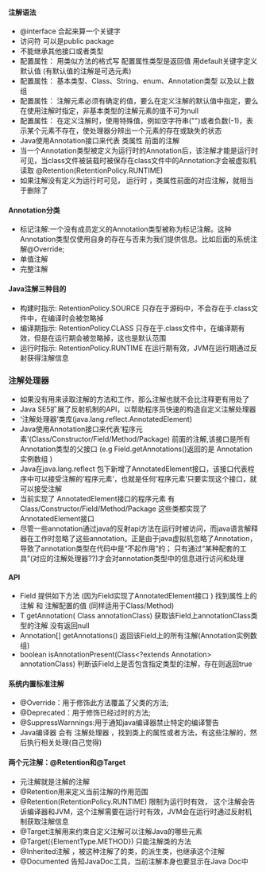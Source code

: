 #### 注解语法
* @interface 合起来算一个关键字
* 访问符 可以是public package 
* 不能继承其他接口或者类型
* 配置属性： 用类似方法的格式写  配置属性类型是返回值  用default关键字定义默认值 (有默认值的注解是可选元素)
* 配置属性： 基本类型、Class、String、enum、Annotation类型 以及以上数组
* 配置属性： 注解元素必须有确定的值，要么在定义注解的默认值中指定，要么在使用注解时指定，非基本类型的注解元素的值不可为null
* 配置属性： 在定义注解时，使用特殊值，例如空字符串("")或者负数(-1)，表示某个元素不存在，使处理器分辨出一个元素的存在或缺失的状态
* Java使用Annotation接口来代表 类属性 前面的注解
* 当一个Annotation类型被定义为运行时的Annotation后，该注解才能是运行时可见，当class文件被装载时被保存在class文件中的Annotation才会被虚拟机读取  @Retention(RetentionPolicy.RUNTIME)
* 如果注解没有定义为运行时可见， 运行时 ，类属性前面的对应注解，就相当于删除了

#### Annotation分类
* 标记注解:一个没有成员定义的Annotation类型被称为标记注解。这种Annotation类型仅使用自身的存在与否来为我们提供信息。比如后面的系统注解@Override;
* 单值注解
* 完整注解　　

#### Java注解三种目的
* 构建时指示: RetentionPolicy.SOURCE   只存在于源码中，不会存在于.class文件中，在编译时会被忽略掉
* 编译期指示: RetentionPolicy.CLASS    只存在于.class文件中，在编译期有效，但是在运行期会被忽略掉，这也是默认范围
* 运行时指示: RetentionPolicy.RUNTIME  在运行期有效，JVM在运行期通过反射获得注解信息

### 注解处理器
* 如果没有用来读取注解的方法和工作，那么注解也就不会比注释更有用处了
* Java SE5扩展了反射机制的API，以帮助程序员快速的构造自定义注解处理器
* ‘注解处理器’类库(java.lang.reflect.AnnotatedElement)
* Java使用Annotation接口来代表‘程序元素’(Class/Constructor/Field/Method/Package) 前面的注解,该接口是所有Annotation类型的父接口 (e.g Field.getAnnotations()返回的是  Annotation实例数组 )
* Java在java.lang.reflect 包下新增了AnnotatedElement接口，该接口代表程序中可以接受注解的‘程序元素’，也就是任何‘程序元素’只要实现这个接口，就可以接受注解
* 当前实现了 AnnotatedElement接口的程序元素 有 Class/Constructor/Field/Method/Package 这些类都实现了AnnotatedElement接口
* 尽管一些annotation通过java的反射api方法在运行时被访问，而java语言解释器在工作时忽略了这些annotation。正是由于java虚拟机忽略了Annotation，导致了annotation类型在代码中是“不起作用”的； 只有通过“某种配套的工具”(对应的注解处理器??)才会对annotation类型中的信息进行访问和处理


#### API
* Field 提供如下方法 (因为Field实现了AnnotatedElement接口 ) 找到属性上的注解 和 注解配置的值 (同样适用于Class/Method)
* <T extends Annotation> T getAnnotation( Class<T> annotationClass) 获取该Field上annotationClass类型的注解 没有返回null
* Annotation[] getAnnotations() 返回该Field上的所有注解(Annotation实例数组)
* boolean isAnnotationPresent(Class<?extends Annotation> annotationClass)  判断该Field上是否包含指定类型的注解，存在则返回true


#### 系统内置标准注解
* @Override：用于修饰此方法覆盖了父类的方法;
* @Deprecated：用于修饰已经过时的方法;
* @SuppressWarnnings:用于通知java编译器禁止特定的编译警告
* Java编译器 会有 注解处理器 ，找到类上的属性或者方法，有这些注解的，然后执行相关处理(自己觉得)

#### 两个元注解：@Retention和@Target
* 元注解就是注解的注解
* @Retention用来定义当前注解的作用范围
* @Retention(RetentionPolicy.RUNTIME) 限制为运行时有效， 这个注解会告诉编译器和JVM，这个注解需要在运行时有效，JVM会在运行时通过反射机制获取注解信息
* @Target注解用来约束自定义注解可以注解Java的哪些元素
* @Target({ElementType.METHOD}) 只能注解类的方法
* @Inherited注解 ，被这种注解了的类，的派生类，也继承这个注解 
* @Documented 告知JavaDoc工具，当前注解本身也要显示在Java Doc中

